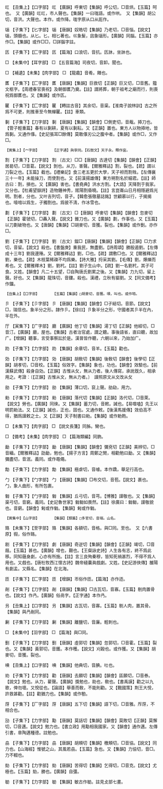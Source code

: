 <!-- { "loadSidebar": true } -->
叿	【丑集上】【口字部】	叿	【廣韻】呼東切【集韻】呼公切，□音烘。【玉篇】呵也。　又【廣韻】叿叿，市人聲也。【集韻】一曰哤語。或作哄。　又【集韻】胡公切，音洪。大聲也。本作。或作降。哤字原从口从厖作。

匘	【子集下】【匕字部】	匘	【唐韻】奴皓切【集韻】乃老切，□音惱。【說文】匘，頭髓也。从匕。匕，相匕著也。巛象髮，囟象匘形。【廣韻】同腦。【玉篇】亦作□。【集韻】或作□□，□詳腦字註。

匟	【子集下】【匚字部】	匟	【篇海】口浪切，音抗。匟牀，坐牀也。

□	【未集中】【耳字部】	□	【五音篇海】司夜切，音卸。聞也。

□	【補遺】【未集】【肉字部】	□	【龍龕】音肴。饍也。

匶	【子集下】【匚字部】	匶	【唐韻】【集韻】巨救切【正韻】巨又切，□音舊。籀文柩字。【周禮春官喪祝】及朝御匶乃奠。【註】謂將葬，朝于祖考之廟而行，則喪祝爲御匶也。又【集韻】或作匛。

匷	【子集下】【匚字部】	匷	【轉註古音】其余切，音渠。【淮南子說林訓】古之所爲不可更，則推車至今無蟬匷。【註】車類。

剚	【子集下】【刀字部】	剚	【唐韻】【集韻】【韻會】□側吏切，音胾。揷刀也。【管子輕重篇】春有以剚耕，夏有以剚耘。又【正韻】置也。東方人以物揷地，皆爲剚。又通作倳。【史記張耳□餘傳】莫敢倳刃公之腹中者。【集韻】或作□，又作□。

	【寅集上】【宀字部】		【正字通】與寧同。【石鼓文】天子永。釋作寍。

割	【子集下】【刀字部】	割	〔古文〕□□【唐韻】古達切【集韻】【韻會】【正韻】居曷切，□音葛。【說文】剝也。从刀，害聲。【爾雅釋詁】割，裂也。【疏】謂以刀裂之也。【玉篇】截也。【禮樂記】食三老五更於大學，天子袒而割牲。【左傳襄三十一年】未能操刀，而使割也。又【前漢揚雄傳】東方朔割名於細君。【註】師古曰：割，損也。又【廣韻】害也。【書堯典】洪水方割。【大誥】天降割于我家。又分也。【杜甫望嶽詩】造物鍾神秀，隂陽割昏曉。【註】言崑崙山日月相隱避爲光明。割者，分也。又叶吉列切，音孑。【韓愈張徹墓誌銘】世顧慕以行，子揭揭也。噎喑以爲生，子獨割也。爲彼不淸，作冰雪也。

劃	【子集下】【刀字部】	劃	〔古文〕□【唐韻】呼麥切【集韻】【韻會】忽麥切【正韻】霍虢切，□轟入聲。【說文】錐刀也。又【廣韻】劃，作事也。又【玉篇】以刀劃破物也。又【唐韻】【集韻】□胡麥切，音獲。裂也。【集韻】或作劐。亦作□。

劉	【子集下】【刀字部】	劉	〔古文〕鎦□【唐韻】【集韻】【韻會】【正韻】□力求切，音留。【說文】殺也。【書盤庚】重我民，無盡劉。【詩周頌】勝殷遏劉。【左傳成十三年】劉我邊陲。又【爾雅釋詁】劉，□也。【疏】謂敷□也。又【爾雅釋詁】劉，樂也。【疏】木枝葉稀疎不均爲樂。【詩大雅】捋采其劉。【毛傳】劉，爆爍而希也。又【爾雅釋木】劉，劉杙。【註】劉子生山中。【疏】劉一名劉杙，其子可食。又姓。【韻會】凡二十五望，□自陶唐氏劉累之後。又【集韻】力九切，留上聲。好也。又【集韻】龍珠切，音鏤。殺也。漢禮，立秋有貙劉。又【同文備考】作鐂。

	【丑集上】【口字部】		【玉篇】【集韻】□胡麥切，音獲。嘖，叫也。或作咟。

卪	【子集下】【卩字部】	卪	【唐韻】【集韻】【韻會】□子結切。音節。【說文】□，瑞信也。象半分之形。隷作卪。【徐曰】卪象半分之形，守國者其卪半在內，半在外。

厅	【寅集下】【广字部】	廳	【廣韻】他丁切【集韻】湯丁切【正韻】他經切，□音汀。【廣韻】廳，屋也。【集韻】古者治官處，謂之聽。事後語省，直曰聽，故加广。【增韻】聽事，言受事察訟於是。漢晉皆作聽，六朝以來，乃始加广。

劷	【子集下】【力字部】	劷	【集韻】余章切，音羊。【玉篇】勸也。

効	【子集下】【力字部】	効	【唐韻】胡敎切【集韻】後敎切【韻會】後學切【正韻】胡孝切，□音校。【玉篇】俗效字。【集韻】象也，功也。【韻會】效驗也。【前漢蘇武傳】殺身自効。【正韻】古惟从攵，無从力者。後人傳寫，承訛旣久，相承用之。考證：〔【正韻】古惟从文，無从力者。〕　謹照原文从文改从攵 

勏	【子集下】【力字部】	勏	【集韻】薄口切，裒上聲。勏劶，用力。

勑	【子集下】【力字部】	勑	【唐韻】落代切【集韻】【正韻】洛代切，□音萊。【說文】勞也。【廣韻】同徠。又【集韻】蓄力切，音敕。誡也。【易噬嗑】先王以明罰勑法。又【正韻】誡也，正也，固也。又通作敕。【後漢馬援傳】效伯高不得，猶爲謹敕之士。又【正韻】天子制書曰勑。【集韻】或作勅飭。

□	【未集下】【肉字部】	□	【說文長箋】同胏。臠也。

□	【備考】【未集】【肉字部】	□	【篇海類編】同肭。

勔	【子集下】【力字部】	勔	【唐韻】【集韻】【韻會】彌兗切【正韻】美辨切，□音緬。【爾雅釋詁】劭勔，勉也。【揚子方言】周鄭之閒，相勸勉曰勔。又【集韻】彌盡切，音泯。義同。或作黽僶。

勪	【子集下】【力字部】	勪	【集韻】極虐切，音噱。本作蹻，舉足行高也。

勹	【子集下】【勹字部】	勹	【唐韻】【集韻】□布交切，音苞。【說文】裹也。勹，象人曲形，有所包裹。

匔	【子集下】【勹字部】	匔	【集韻】丘弓切，音芎。【博雅】謹敬也。又【集韻】渠弓切，音窮。義同。【史記魯世家】匔匔如畏然。【註】徐廣曰：匔匔，謹敬貌也。音窮。【韻會】匑或作匔。【集韻】匑或作匔。

	【寅集中】【山字部】		【集韻】【類篇】□多官切，音端。山名。

臵	【未集下】【至字部】	臵	【集韻】各額切，音格。與□同。至也。　又【六書原】徦，俗作臵。

剧	【子集下】【刀字部】	劇	【唐韻】奇逆切【集韻】【韻會】【正韻】竭切，□音屐。【玉篇】甚也。【廣韻】增也，艱也。【王粲詠史詩】人生各有志，終不爲此移。同知薶身劇，心亦有所施。【註】言三良殉秦穆，皆知死禍甚烈，不得不爲人用也。又戲也。【唐杜牧西江懷古詩】魏帝縫囊眞戲劇。又姓。【史記游俠傳】雒陽有劇孟。又縣名。【集韻】在北海。

匝	【子集下】【匚字部】	匝	【增韻】帀俗作匝。【篇海】亦作迊。

剮	【子集下】【刀字部】	剮	【唐韻】【集韻】□古瓦切，音寡。【玉篇】剔肉置骨也。【說文】作冎。【廣韻】俗咼字。【正字通】本作冎。

叧	【丑集上】【口字部】	叧	【集韻】古瓦切，音寡。【玉篇】剔人肉，置其骨。【集韻】與冎剮同。

劆	【子集下】【刀字部】	劆	【集韻】離鹽切，音廉。輕刺也。

□	【未集中】【羽字部】	□	【篇海】與□同。

劐	【子集下】【刀字部】	劐	【唐韻】虛郭切【集韻】忽郭切，□音霍。【玉篇】裂也。又【集韻】黃郭切，音鑊。本作穫。【說文】刈穀也。或作獲。又【集韻】胡麥切，音獲。裂也。

唺	【丑集上】【口字部】	唺	【集韻】他典切，音腆。吐也。

劝	【子集下】【力字部】	勸	【唐韻】去願切【集韻】【韻會】區願切，□音券。【說文】勉也。从力，雚聲。【廣韻】獎勉也，助也，敎也。【書禹謨】勸之以九歌，俾勿壞。又悅從也。【論語】舉善而敎，不能則勸。又【戰國策】荆王大悅，許救甚勸。【註】勸猶力也。【集韻】或作勌。

厊	【子集下】【厂字部】	厊	【唐韻】五下切【集韻】語下切，□音雅。厏厊，不相合也。

劢	【子集下】【力字部】	勱	【唐韻】莫話切【集韻】【韻會】莫敗切【正韻】莫懈切，□音邁。【說文】勉力也。【書立政】用勱相我國家。又【韻會】通作邁。左傳引書，臯陶邁種德。註勉也。

劦	【子集下】【力字部】	劦	【唐韻】胡頰切【集韻】檄頰切，□音協。【說文】同力也。【山海經】惟號之山，其風若劦。【玉篇】急也。又【集韻】力協切，音□。力不輟也。

勀	【子集下】【力字部】	勀	【唐韻】苦得切【集韻】乞得切，□音克。【說文】尤極也。【玉篇】勀，勝也。【廣韻】自彊。

勄	【子集下】【力字部】	勄	【集韻】敏古作勄。註見攴部七畫。

